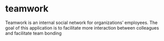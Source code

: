 # teamwork
Teamwork is an​ internal social network for organizations’ employees. The goal of this application is to facilitate more interaction between colleagues and facilitate team bonding
